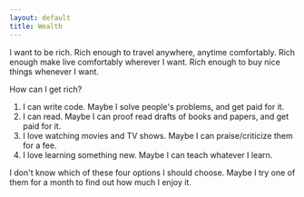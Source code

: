 ```yaml
---
layout: default
title: Wealth
---
```


I want to be rich. Rich enough to travel anywhere, anytime comfortably. Rich enough make live comfortably wherever I want. Rich enough to buy nice things whenever I want.

How can I get rich?
1. I can write code. Maybe I solve people's problems, and get paid for it.
2. I can read. Maybe I can proof read drafts of books and papers, and get paid for it.
3. I love watching movies and TV shows. Maybe I can praise/criticize them for a fee.
4. I love learning something new. Maybe I can teach whatever I learn.

I don't know which of these four options I should choose. Maybe I try one of them for a month to find out how much I enjoy it.